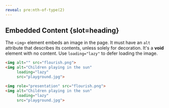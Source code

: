 ```yaml
---
reveal: pre:nth-of-type(2)
---
```

## Embedded Content {slot=heading}

The `<img>` element embeds an image in the page. It must have an `alt` attribute 
that describes its contents, unless solely for decoration. It's a **void** 
element with no content. Use `loading="lazy"` to defer loading the image.

<div class="revealer">

```html
<img alt="" src="flourish.png">
<img alt="Children playing in the sun"
     loading="lazy"
     src="playground.jpg">
```

```html
<img role="presentation" src="flourish.png">
<img alt="Children playing in the sun"
     loading="lazy"
     src="playground.jpg">
```

</div>
